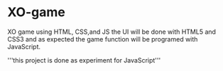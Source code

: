 # XO-game
XO game using HTML, CSS,and JS the UI will be done with HTML5 and CSS3 and as expected the game function will be programed with JavaScript.

'''this project is done as experiment for JavaScript'''
